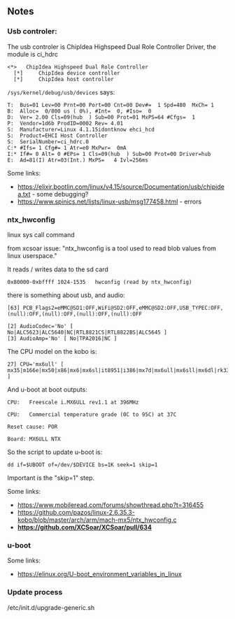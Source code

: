 ## Notes
### Usb controler:
The usb controler is ChipIdea Highspeed Dual Role Controller Driver, the module is ci_hdrc
```
<*>   ChipIdea Highspeed Dual Role Controller
  [*]     ChipIdea device controller
  [*]     ChipIdea host controller
```
`/sys/kernel/debug/usb/devices` says:
```
T:  Bus=01 Lev=00 Prnt=00 Port=00 Cnt=00 Dev#=  1 Spd=480  MxCh= 1
B:  Alloc=  0/800 us ( 0%), #Int=  0, #Iso=  0
D:  Ver= 2.00 Cls=09(hub  ) Sub=00 Prot=01 MxPS=64 #Cfgs=  1
P:  Vendor=1d6b ProdID=0002 Rev= 4.01
S:  Manufacturer=Linux 4.1.15idontknow ehci_hcd
S:  Product=EHCI Host Controller
S:  SerialNumber=ci_hdrc.0
C:* #Ifs= 1 Cfg#= 1 Atr=e0 MxPwr=  0mA
I:* If#= 0 Alt= 0 #EPs= 1 Cls=09(hub  ) Sub=00 Prot=00 Driver=hub
E:  Ad=81(I) Atr=03(Int.) MxPS=   4 Ivl=256ms
```

Some links:
- https://elixir.bootlin.com/linux/v4.15/source/Documentation/usb/chipidea.txt - some debugging?
- https://www.spinics.net/lists/linux-usb/msg177458.html - errors


### ntx_hwconfig
linux sys call command

from xcsoar issue: "ntx_hwconfig is a tool used to read blob values from linux userspace."

It reads / writes data to the sd card
```
0x80000-0xbffff	1024-1535	hwconfig (read by ntx_hwconfig)
```
there is something about usb, and audio:
```
[63] PCB_Flags2=eMMC@SD1:OFF,WiFi@SD2:OFF,eMMC@SD2:OFF,USB_TYPEC:OFF,(null):OFF,(null):OFF,(null):OFF,(null):OFF
```
```
[2] AudioCodec='No' [ No|ALC5623|ALC5640|NC|RTL8821CS|RTL8822BS|ALC5645 ]
[3] AudioAmp='No' [ No|TPA2016|NC ]
```

The CPU model on the kobo is:
```
27] CPU='mx6ull' [ mx35|m166e|mx50|x86|mx6|mx6sl|it8951|i386|mx7d|mx6ull|mx6sll|mx6dl|rk3368|rk3288|b300 ]
```
And u-boot at boot outputs:
```
CPU:   Freescale i.MX6ULL rev1.1 at 396MHz

CPU:   Commercial temperature grade (0C to 95C) at 37C

Reset cause: POR

Board: MX6ULL NTX
```
So the script to update u-boot is:
```
dd if=$UBOOT of=/dev/$DEVICE bs=1K seek=1 skip=1
```
Important is the "skip=1" step.

Some links:
- https://www.mobileread.com/forums/showthread.php?t=316455
- https://github.com/pazos/linux-2.6.35.3-kobo/blob/master/arch/arm/mach-mx5/ntx_hwconfig.c
- **https://github.com/XCSoar/XCSoar/pull/634**

### u-boot

Some links:
- https://elinux.org/U-boot_environment_variables_in_linux

### Update process
/etc/init.d/upgrade-generic.sh
